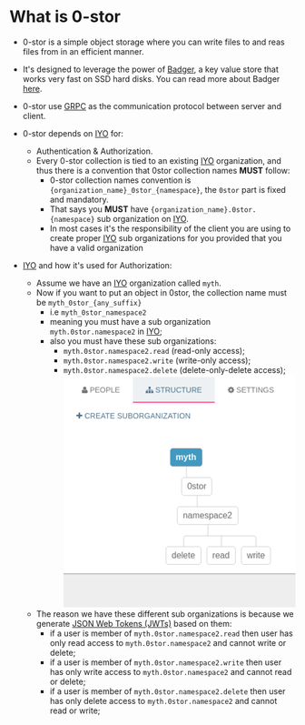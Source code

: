 # What is 0-stor

- 0-stor is a simple object storage where you can write files to and reas files from in an efficient manner.
- It's designed to leverage the power of [Badger][badger], a key value store that works very fast on SSD hard disks. You can read more about Badger [here][badger_post].
- 0-stor use [GRPC][grpc] as the communication protocol between server and client.
- 0-stor depends on [IYO][iyo] for:
    - Authentication & Authorization.
    - Every 0-stor collection is tied to an existing [IYO][iyo] organization, and thus there is a convention that 0stor collection names **MUST** follow:
        - 0-stor collection names convention is `{organization_name}_0stor_{namespace}`, the 
         `0stor` part is fixed and mandatory.
        - That says you **MUST** have `{organization_name}.0stor.{namespace}` sub organization on [IYO][iyo].
        - In most cases it's the responsibility of the client you are using to create proper [IYO][iyo] sub organizations for you
        provided that you have a valid organization


- [IYO][iyo] and how it's used for Authorization:
    - Assume we have an [IYO][iyo] organization called `myth`.
    - Now if you want to put an object in 0stor, the collection name must be `myth_0stor_{any_suffix}`
      - i.e `myth_0stor_namespace2`
      - meaning you must have a sub organization `myth.0stor.namespace2` in [IYO][iyo];
      - also you must have these sub organizations:
        - `myth.0stor.namespace2.read` (read-only access);
        - `myth.0stor.namespace2.write` (write-only access);
        - `myth.0stor.namespace2.delete` (delete-only-delete access);
          ![IYO organization][iyo_example]
    - The reason we have these different sub organizations is because we generate [JSON Web Tokens (JWTs)][jwt] based on them:
        - if a user is member of `myth.0stor.namespace2.read` then user has only read access to `myth.0stor.namespace2` and cannot write or delete;
        - if a user is member of `myth.0stor.namespace2.write` then user has only write access to `myth.0stor.namespace2` and cannot read or delete;
        - if a user is member of `myth.0stor.namespace2.delete` then user has only delete access to `myth.0stor.namespace2` and cannot read or write;

[iyo]: https://itsyou.online/
[jwt]: https://jwt.io/
[iyo_example]: assets/intro_iyo_namespace_example.png
[badger]: https://github.com/dgraph-io/badger
[badger_post]: https://open.dgraph.io/post/badger/
[grpc]: https://grpc.io/
